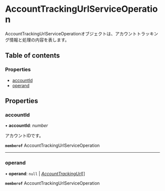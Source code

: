 # AccountTrackingUrlServiceOperation


<div lang=\"ja\">AccountTrackingUrlServiceOperationオブジェクトは、アカウントトラッキング情報と処理の内容を表します。</div> 

## Table of contents

### Properties

- [accountId](accounttrackingurlserviceoperation.md#accountid)
- [operand](accounttrackingurlserviceoperation.md#operand)

## Properties

### accountId

• **accountId**: *number*

<div lang=\"ja\">アカウントIDです。</div> 

**`memberof`** AccountTrackingUrlServiceOperation

___

### operand

• **operand**: ``null`` \| [*AccountTrackingUrl*](accounttrackingurl.md)[]

**`memberof`** AccountTrackingUrlServiceOperation
